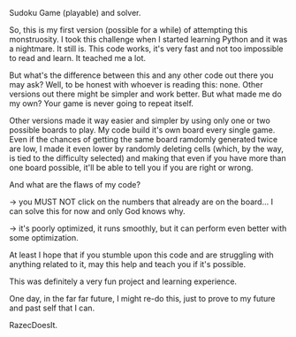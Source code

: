 Sudoku Game (playable) and solver.


So, this is my first version (possible for a while) of attempting this monstruosity. I took this challenge when I started learning Python and it was a nightmare.
It still is. This code works, it's very fast and not too impossible to read and learn. It teached me a lot.


But what's the difference between this and any other code out there you may ask? Well, to be honest with whoever is reading this: none.
Other versions out there might be simpler and work better. But what made me do my own? Your game is never going to repeat itself.

Other versions made it way easier and simpler by using only one or two possible boards to play. My code build it's own board every single game.
Even if the chances of getting the same board ramdomly generated twice are low, I made it even lower by randomly deleting cells (which, by the way,
is tied to the difficulty selected) and making that even if you have more than one board possible, it'll be able to tell you if you are right or wrong.


And what are the flaws of my code?

-> you MUST NOT click on the numbers that already are on the board... I can solve this for now and only God knows why.

-> it's poorly optimized, it runs smoothly, but it can perform even better with some optimization.


At least I hope that if you stumble upon this code and are struggling with anything related to it, may this help and teach you if it's possible.

This was definitely a very fun project and learning experience.

One day, in the far far future, I might re-do this, just to prove to my future and past self that I can.

RazecDoesIt.
